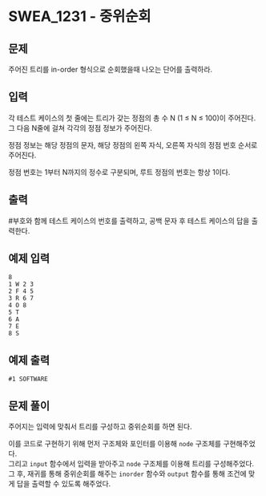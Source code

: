 # SWEA_1231 - 중위순회

## 문제

주어진 트리를 in-order 형식으로 순회했을때 나오는 단어를 출력하라.

## 입력

각 테스트 케이스의 첫 줄에는 트리가 갖는 정점의 총 수 N (1 ≤ N ≤ 100)이 주어진다. 그 다음 N줄에 걸쳐 각각의 정점 정보가 주어진다.

정점 정보는 해당 정점의 문자, 해당 정점의 왼쪽 자식, 오른쪽 자식의 정점 번호 순서로 주어진다.

정점 번호는 1부터 N까지의 정수로 구분되며, 루트 정점의 번호는 항상 1이다.

## 출력

#부호와 함께 테스트 케이스의 번호를 출력하고, 공백 문자 후 테스트 케이스의 답을 출력한다.

## 예제 입력

```
8
1 W 2 3
2 F 4 5
3 R 6 7
4 O 8
5 T
6 A
7 E
8 S
```

## 예제 출력

```
#1 SOFTWARE
```

## 문제 풀이

주어지는 입력에 맞춰서 트리를 구성하고 중위순회를 하면 된다.

이를 코드로 구현하기 위해 먼저 구조체와 포인터를 이용해 `node` 구조체를 구현해주었다.  
그리고 `input` 함수에서 입력을 받아주고 `node` 구조체를 이용해 트리를 구성해주었다.  
그 후, 재귀를 통해 중위순회를 해주는 `inorder` 함수와 `output` 함수를 통해 조건에 맞게 답을 출력할 수 있도록 해주었다.
